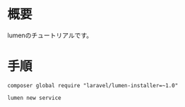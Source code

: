 # 概要
lumenのチュートリアルです。

# 手順

```
composer global require "laravel/lumen-installer=~1.0"
```

```
lumen new service
```